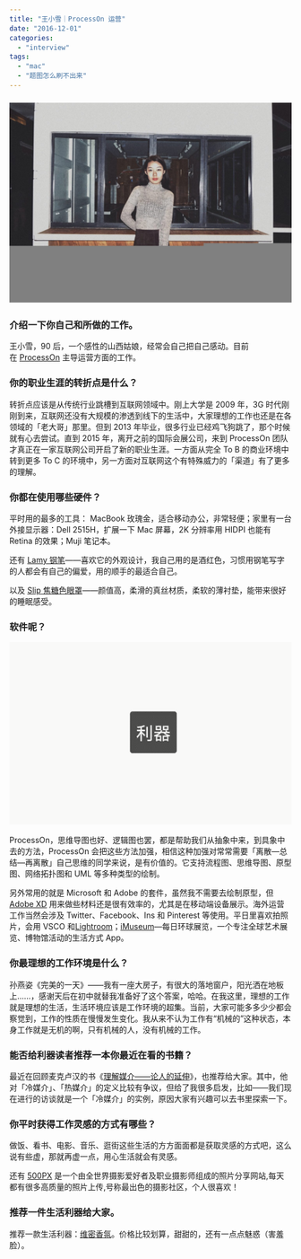 ```yaml
---
title: "王小雪｜ProcessOn 运营"
date: "2016-12-01"
categories: 
  - "interview"
tags: 
  - "mac"
  - "题图怎么刷不出来"
---
```


### ![%e7%8e%8b%e5%b0%8f%e9%9b%aa-processon](/images/79542-1448x1024.jpeg)

### 介绍一下你自己和所做的工作。

王小雪，90 后，一个感性的山西姑娘，经常会自己把自己感动。目前在 [ProcessOn](https://www.processon.com/) 主导运营方面的工作。

### 你的职业生涯的转折点是什么？

转折点应该是从传统行业跳槽到互联网领域中。刚上大学是 2009 年，3G 时代刚刚到来，互联网还没有大规模的渗透到线下的生活中，大家理想的工作也还是在各领域的「老大哥」那里。但到 2013 年毕业，很多行业已经鸡飞狗跳了，那个时候就有心去尝试。直到 2015 年，离开之前的国际会展公司，来到 ProcessOn 团队才真正在一家互联网公司开启了新的职业生涯。一方面从完全 To B 的商业环境中转到更多 To C 的环境中，另一方面对互联网这个有特殊威力的「渠道」有了更多的理解。

### 你都在使用哪些硬件？

平时用的最多的工具： MacBook 玫瑰金，适合移动办公，非常轻便；家里有一台外接显示器：Dell 2515H，扩展一下 Mac 屏幕，2K 分辨率用 HIDPI 也能有 Retina 的效果；Muji 笔记本。

还有 [Lamy 钢笔](https://www.lamy.com.hk/)——喜欢它的外观设计，我自己用的是酒红色，习惯用钢笔写字的人都会有自己的偏爱，用的顺手的最适合自己。

以及 [Slip 焦糖色眼罩](https://www.imomoko.com/slip-pure-silk-sleep-mask-caramel-19546.html?___store=chinese&___from_store=default)——颜值高，柔滑的真丝材质，柔软的薄衬垫，能带来很好的睡眠感受。

### 软件呢？

![%e5%88%a9%e5%99%a8%ef%bc%88processon%e5%88%b6%e4%bd%9c%ef%bc%89](/images/86103.gif)

ProcessOn，思维导图也好、逻辑图也罢，都是帮助我们从抽象中来，到具象中去的方法，ProcessOn 会把这些方法加强，相信这种加强对常常需要「离散—总结—再离散」自己思维的同学来说，是有价值的。它支持流程图、思维导图、原型图、网络拓扑图和 UML 等多种类型的绘制。

另外常用的就是 Microsoft 和 Adobe 的套件，虽然我不需要去绘制原型，但 [Adobe XD](https://www.google.com/url?sa=t&rct=j&q=&esrc=s&source=web&cd=1&cad=rja&uact=8&ved=0ahUKEwj07s-42tDQAhVGUbwKHaYXC6AQFggcMAA&url=http%3A%2F%2Fwww.adobe.com%2Fproducts%2Fexperience-design.html&usg=AFQjCNGysX3fZ7Cbd5w0Q3fN4k0H4PsQ3A&sig2=b34ymY8ceoTN1Sf20p3m6w) 用来做些材料还是很有效率的，尤其是在移动端设备展示。海外运营工作当然会涉及 Twitter、Facebook、Ins 和 Pinterest 等使用。平日里喜欢拍照片，会用 VSCO 和[Lightroom](https://www.adobe.com/cn/products/photoshop-lightroom.html)；[iMuseum](https://www.google.com/url?sa=t&rct=j&q=&esrc=s&source=web&cd=2&cad=rja&uact=8&ved=0ahUKEwifqPux2tDQAhXEurwKHX2KDrQQFggpMAE&url=https%3A%2F%2Fitunes.apple.com%2Fus%2Fapp%2Fmei-ri-huan-qiu-zhan-lan-idaily%2Fid897422059%3Fmt%3D8&usg=AFQjCNHB2S5hryB6g9KXMjEkVR-T9nDPLQ&sig2=-zVD9u1Als3HlcAJ6p1A6g)—每日环球展览，一个专注全球艺术展览、博物馆活动的生活方式 App。

### 你最理想的工作环境是什么？

孙燕姿《完美的一天》——我有一座大房子，有很大的落地窗户，阳光洒在地板上……，感谢天后在初中就替我准备好了这个答案，哈哈。在我这里，理想的工作就是理想的生活，生活环境应该是工作环境的超集。当前，大家可能多多少少都会察觉到，工作的性质在慢慢发生变化。我从来不认为工作有“机械的”这种状态，本身工作就是无机的啊，只有机械的人，没有机械的工作。

### 能否给利器读者推荐一本你最近在看的书籍？

最近在回顾麦克卢汉的书《[理解媒介——论人的延伸](https://www.amazon.cn/%E7%90%86%E8%A7%A3%E5%AA%92%E4%BB%8B-%E8%AE%BA%E4%BA%BA%E7%9A%84%E5%BB%B6%E4%BC%B8-%E9%A9%AC%E6%AD%87%E5%B0%94%C2%B7%E9%BA%A6%E5%85%8B%E5%8D%A2%E6%B1%89/dp/B005FUKJPG)》，也推荐给大家。其中，他对「冷媒介」、「热媒介」的定义比较有争议，但给了我很多启发，比如——我们现在进行的访谈就是一个「冷媒介」的实例，原因大家有兴趣可以去书里探索一下。

### 你平时获得工作灵感的方式有哪些？

做饭、看书、电影、音乐、逛街这些生活的方方面面都是获取灵感的方式吧，这么说有些虚，那就再虚一点，用心生活就会有灵感。

还有 [500PX](https://500px.com/) 是一个由全世界摄影爱好者及职业摄影师组成的照片分享网站,每天都有很多高质量的照片上传,号称最出色的摄影社区，个人很喜欢！

### 推荐一件生活利器给大家。

推荐一款生活利器：[维密香氛](https://www.taobao.com/oshtml/buy-cn/cp_zqy24MD70ce1xMPYw9zP47fVxefO7Q.html)。价格比较划算，甜甜的，还有一点点魅惑（害羞脸）。
